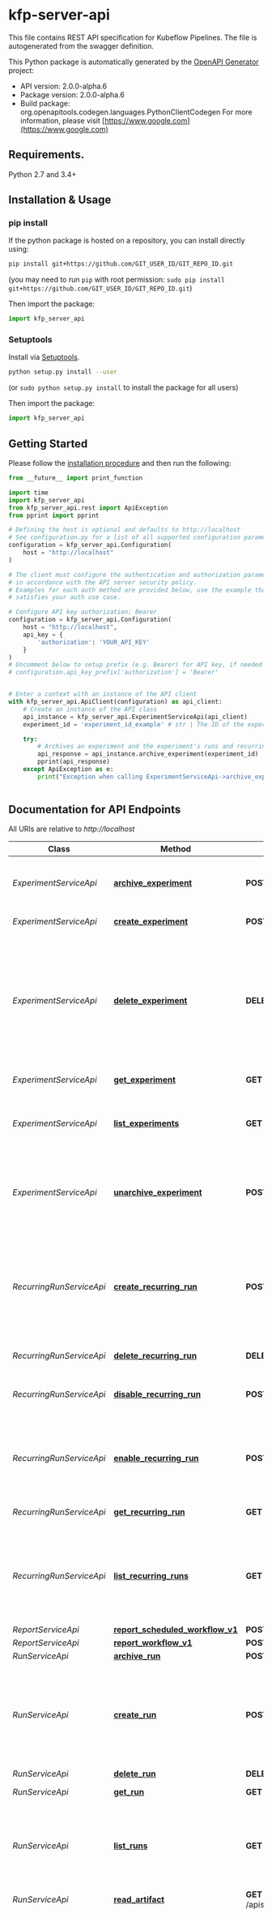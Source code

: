 # kfp-server-api
This file contains REST API specification for Kubeflow Pipelines. The file is autogenerated from the swagger definition.

This Python package is automatically generated by the [OpenAPI Generator](https://openapi-generator.tech) project:

- API version: 2.0.0-alpha.6
- Package version: 2.0.0-alpha.6
- Build package: org.openapitools.codegen.languages.PythonClientCodegen
For more information, please visit [https://www.google.com](https://www.google.com)

## Requirements.

Python 2.7 and 3.4+

## Installation & Usage
### pip install

If the python package is hosted on a repository, you can install directly using:

```sh
pip install git+https://github.com/GIT_USER_ID/GIT_REPO_ID.git
```
(you may need to run `pip` with root permission: `sudo pip install git+https://github.com/GIT_USER_ID/GIT_REPO_ID.git`)

Then import the package:
```python
import kfp_server_api
```

### Setuptools

Install via [Setuptools](http://pypi.python.org/pypi/setuptools).

```sh
python setup.py install --user
```
(or `sudo python setup.py install` to install the package for all users)

Then import the package:
```python
import kfp_server_api
```

## Getting Started

Please follow the [installation procedure](#installation--usage) and then run the following:

```python
from __future__ import print_function

import time
import kfp_server_api
from kfp_server_api.rest import ApiException
from pprint import pprint

# Defining the host is optional and defaults to http://localhost
# See configuration.py for a list of all supported configuration parameters.
configuration = kfp_server_api.Configuration(
    host = "http://localhost"
)

# The client must configure the authentication and authorization parameters
# in accordance with the API server security policy.
# Examples for each auth method are provided below, use the example that
# satisfies your auth use case.

# Configure API key authorization: Bearer
configuration = kfp_server_api.Configuration(
    host = "http://localhost",
    api_key = {
        'authorization': 'YOUR_API_KEY'
    }
)
# Uncomment below to setup prefix (e.g. Bearer) for API key, if needed
# configuration.api_key_prefix['authorization'] = 'Bearer'


# Enter a context with an instance of the API client
with kfp_server_api.ApiClient(configuration) as api_client:
    # Create an instance of the API class
    api_instance = kfp_server_api.ExperimentServiceApi(api_client)
    experiment_id = 'experiment_id_example' # str | The ID of the experiment to be archived.

    try:
        # Archives an experiment and the experiment's runs and recurring runs.
        api_response = api_instance.archive_experiment(experiment_id)
        pprint(api_response)
    except ApiException as e:
        print("Exception when calling ExperimentServiceApi->archive_experiment: %s\n" % e)
    
```

## Documentation for API Endpoints

All URIs are relative to *http://localhost*

Class | Method | HTTP request | Description
------------ | ------------- | ------------- | -------------
*ExperimentServiceApi* | [**archive_experiment**](docs/ExperimentServiceApi.md#archive_experiment) | **POST** /apis/v2beta1/experiments/{experiment_id}:archive | Archives an experiment and the experiment&#39;s runs and recurring runs.
*ExperimentServiceApi* | [**create_experiment**](docs/ExperimentServiceApi.md#create_experiment) | **POST** /apis/v2beta1/experiments | Creates a new experiment.
*ExperimentServiceApi* | [**delete_experiment**](docs/ExperimentServiceApi.md#delete_experiment) | **DELETE** /apis/v2beta1/experiments/{experiment_id} | Deletes an experiment without deleting the experiment&#39;s runs and recurring  runs. To avoid unexpected behaviors, delete an experiment&#39;s runs and recurring  runs before deleting the experiment.
*ExperimentServiceApi* | [**get_experiment**](docs/ExperimentServiceApi.md#get_experiment) | **GET** /apis/v2beta1/experiments/{experiment_id} | Finds a specific experiment by ID.
*ExperimentServiceApi* | [**list_experiments**](docs/ExperimentServiceApi.md#list_experiments) | **GET** /apis/v2beta1/experiments | Finds all experiments. Supports pagination, and sorting on certain fields.
*ExperimentServiceApi* | [**unarchive_experiment**](docs/ExperimentServiceApi.md#unarchive_experiment) | **POST** /apis/v2beta1/experiments/{experiment_id}:unarchive | Restores an archived experiment. The experiment&#39;s archived runs and recurring runs will stay archived.
*RecurringRunServiceApi* | [**create_recurring_run**](docs/RecurringRunServiceApi.md#create_recurring_run) | **POST** /apis/v2beta1/recurringruns | Creates a new recurring run in an experiment, given the experiment ID. If the experiment ID is not specified, create the recurring run in the default experiment.
*RecurringRunServiceApi* | [**delete_recurring_run**](docs/RecurringRunServiceApi.md#delete_recurring_run) | **DELETE** /apis/v2beta1/recurringruns/{recurring_run_id} | Deletes a recurring run.
*RecurringRunServiceApi* | [**disable_recurring_run**](docs/RecurringRunServiceApi.md#disable_recurring_run) | **POST** /apis/v2beta1/recurringruns/{recurring_run_id}:disable | Stops a recurring run and all its associated runs. The recurring run is not deleted.
*RecurringRunServiceApi* | [**enable_recurring_run**](docs/RecurringRunServiceApi.md#enable_recurring_run) | **POST** /apis/v2beta1/recurringruns/{recurring_run_id}:enable | Restarts a recurring run that was previously stopped. All runs associated with the  recurring run will continue.
*RecurringRunServiceApi* | [**get_recurring_run**](docs/RecurringRunServiceApi.md#get_recurring_run) | **GET** /apis/v2beta1/recurringruns/{recurring_run_id} | Finds a specific recurring run by ID.
*RecurringRunServiceApi* | [**list_recurring_runs**](docs/RecurringRunServiceApi.md#list_recurring_runs) | **GET** /apis/v2beta1/recurringruns | Find all recurring runs in the experiment given the experiment id.  If experiment ID is not specified, find all recurring runs across all experiments.
*ReportServiceApi* | [**report_scheduled_workflow_v1**](docs/ReportServiceApi.md#report_scheduled_workflow_v1) | **POST** /apis/v2beta1/scheduledworkflows | 
*ReportServiceApi* | [**report_workflow_v1**](docs/ReportServiceApi.md#report_workflow_v1) | **POST** /apis/v2beta1/workflows | 
*RunServiceApi* | [**archive_run**](docs/RunServiceApi.md#archive_run) | **POST** /apis/v2beta1/runs/{run_id}:archive | Archives a run.
*RunServiceApi* | [**create_run**](docs/RunServiceApi.md#create_run) | **POST** /apis/v2beta1/experiments/{run.experiment_id}/runs | Creates a new run in the experiment specified by the experiment ID. If experiment ID is not specified, the run is created in the default experiment.
*RunServiceApi* | [**delete_run**](docs/RunServiceApi.md#delete_run) | **DELETE** /apis/v2beta1/runs/{run_id} | Deletes a run.
*RunServiceApi* | [**get_run**](docs/RunServiceApi.md#get_run) | **GET** /apis/v2beta1/runs/{run_id} | Finds a specific run by ID.
*RunServiceApi* | [**list_runs**](docs/RunServiceApi.md#list_runs) | **GET** /apis/v2beta1/runs | Find all runs in an experiment given experiment id. Finds all runs across all experiments if experiment id is not specified.
*RunServiceApi* | [**read_artifact**](docs/RunServiceApi.md#read_artifact) | **GET** /apis/v2beta1/runs/{run_id}/nodes/{node_id}/artifacts/{artifact_name}:read | Finds a run&#39;s artifact data.
*RunServiceApi* | [**report_run_metrics**](docs/RunServiceApi.md#report_run_metrics) | **POST** /apis/v2beta1/runs/{run_id}:reportMetrics | ReportRunMetrics reports metrics of a run. Each metric is reported in its own transaction, so this API accepts partial failures. Metric can be uniquely identified by (run_id, node_id, name). Duplicate reporting will be ignored by the API. First reporting wins.
*RunServiceApi* | [**terminate_run**](docs/RunServiceApi.md#terminate_run) | **POST** /apis/v2beta1/runs/{run_id}:terminate | Terminates an active run.
*RunServiceApi* | [**unarchive_run**](docs/RunServiceApi.md#unarchive_run) | **POST** /apis/v2beta1/runs/{run_id}:unarchive | Restores an archived run.


## Documentation For Models

 - [ApiArtifactList](docs/ApiArtifactList.md)
 - [ApiCronSchedule](docs/ApiCronSchedule.md)
 - [ApiError](docs/ApiError.md)
 - [ApiExperiment](docs/ApiExperiment.md)
 - [ApiListExperimentsResponse](docs/ApiListExperimentsResponse.md)
 - [ApiListRecurringRunsResponse](docs/ApiListRecurringRunsResponse.md)
 - [ApiListRunsResponse](docs/ApiListRunsResponse.md)
 - [ApiPeriodicSchedule](docs/ApiPeriodicSchedule.md)
 - [ApiPipelineTaskDetail](docs/ApiPipelineTaskDetail.md)
 - [ApiPipelineTaskExecutorDetail](docs/ApiPipelineTaskExecutorDetail.md)
 - [ApiReadArtifactResponse](docs/ApiReadArtifactResponse.md)
 - [ApiRecurringRun](docs/ApiRecurringRun.md)
 - [ApiRecurringRunStatus](docs/ApiRecurringRunStatus.md)
 - [ApiReportRunMetricsRequest](docs/ApiReportRunMetricsRequest.md)
 - [ApiReportRunMetricsResponse](docs/ApiReportRunMetricsResponse.md)
 - [ApiRun](docs/ApiRun.md)
 - [ApiRunMetric](docs/ApiRunMetric.md)
 - [ApiRuntimeConfig](docs/ApiRuntimeConfig.md)
 - [ApiRuntimeDetails](docs/ApiRuntimeDetails.md)
 - [ApiRuntimeState](docs/ApiRuntimeState.md)
 - [ApiRuntimeStatus](docs/ApiRuntimeStatus.md)
 - [ApiStatus](docs/ApiStatus.md)
 - [ApiStorageState](docs/ApiStorageState.md)
 - [ApiTrigger](docs/ApiTrigger.md)
 - [ProtobufAny](docs/ProtobufAny.md)
 - [ProtobufNullValue](docs/ProtobufNullValue.md)
 - [RecurringRunMode](docs/RecurringRunMode.md)
 - [ReportRunMetricsResponseMetricStatus](docs/ReportRunMetricsResponseMetricStatus.md)
 - [RunMetricFormat](docs/RunMetricFormat.md)


## Documentation For Authorization


## Bearer

- **Type**: API key
- **API key parameter name**: authorization
- **Location**: HTTP header


## Author

kubeflow-pipelines@google.com


